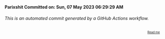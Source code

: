**Parixshit Committed on: Sun, 07 May 2023 06:29:29 AM** <!-- e906a2e1-d73f-49f8-91bb-0e19ba35de5f -->

###### This is an automated commit generated by a GitHub Actions workflow.

<div align="right"><sub><sup><a href="https://github.com/Parixshit/AutoCommit.git">Read me</a></sup></sub></div>
